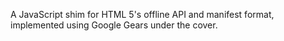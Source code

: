 A JavaScript shim for HTML 5's offline API and manifest format, implemented using Google Gears under the cover.